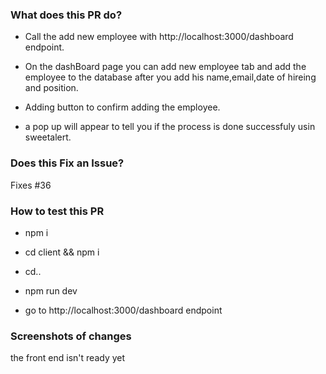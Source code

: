 ### What does this PR do?

- Call the add new employee with http://localhost:3000/dashboard endpoint.

* On the dashBoard page you can add new employee tab and add the employee to the
  database after you add his name,email,date of hireing and position.

* Adding button to confirm adding the employee.

- a pop up will appear to tell you if the process is done successfuly usin
  sweetalert.

### Does this Fix an Issue?

Fixes #36

### How to test this PR

- npm i

- cd client && npm i

- cd..

- npm run dev
- go to http://localhost:3000/dashboard endpoint

### Screenshots of changes

the front end isn't ready yet
